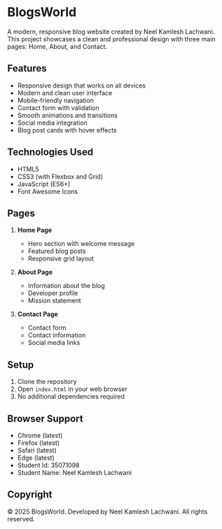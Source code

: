 # BlogsWorld

A modern, responsive blog website created by Neel Kamlesh Lachwani. This project showcases a clean and professional design with three main pages: Home, About, and Contact.

## Features

- Responsive design that works on all devices
- Modern and clean user interface
- Mobile-friendly navigation
- Contact form with validation
- Smooth animations and transitions
- Social media integration
- Blog post cards with hover effects

## Technologies Used

- HTML5
- CSS3 (with Flexbox and Grid)
- JavaScript (ES6+)
- Font Awesome Icons

## Pages

1. **Home Page**
   - Hero section with welcome message
   - Featured blog posts
   - Responsive grid layout

2. **About Page**
   - Information about the blog
   - Developer profile
   - Mission statement

3. **Contact Page**
   - Contact form
   - Contact information
   - Social media links

## Setup

1. Clone the repository
2. Open `index.html` in your web browser
3. No additional dependencies required

## Browser Support

- Chrome (latest)
- Firefox (latest)
- Safari (latest)
- Edge (latest)
- Student Id: 35071098
- Student Name: Neel Kamlesh Lachwani
## Copyright

© 2025 BlogsWorld. Developed by Neel Kamlesh Lachwani. All rights reserved. 
